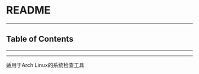# README

<!-- File: README.md -->
<!-- Author: YJ -->
<!-- Email: yj1516268@outlook.com -->
<!-- Created Time: 2023-02-27 11:40:09 -->

---

## Table of Contents

<!-- vim-markdown-toc GFM -->

<!-- vim-markdown-toc -->

---

<!-- Object info -->

---

适用于Arch Linux的系统检查工具
